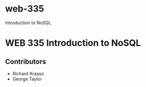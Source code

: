 # web-335
Introduction to NoSQL

<h1> WEB 335 Introduction to NoSQL</h1>
<h2>Contributors</h2>
<ul>
    <li>Richard Krasso</li>
    <li>George Taylor</li>
</ul>
